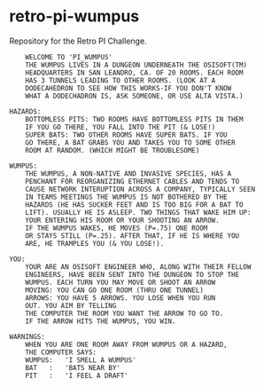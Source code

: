 # retro-pi-wumpus
Repository for the Retro PI Challenge.

        WELCOME TO 'PI_WUMPUS'
        THE WUMPUS LIVES IN A DUNGEON UNDERNEATH THE OSISOFT(TM) 
        HEADQUARTERS IN SAN LEANDRO, CA. OF 20 ROOMS. EACH ROOM
        HAS 3 TUNNELS LEADING TO OTHER ROOMS. (LOOK AT A
        DODECAHEDRON TO SEE HOW THIS WORKS-IF YOU DON'T KNOW
        WHAT A DODECHADRON IS, ASK SOMEONE, OR USE ALTA VISTA.)
        
    HAZARDS:
        BOTTOMLESS PITS: TWO ROOMS HAVE BOTTOMLESS PITS IN THEM
        IF YOU GO THERE, YOU FALL INTO THE PIT (& LOSE!)
        SUPER BATS: TWO OTHER ROOMS HAVE SUPER BATS. IF YOU
        GO THERE, A BAT GRABS YOU AND TAKES YOU TO SOME OTHER
        ROOM AT RANDOM. (WHICH MIGHT BE TROUBLESOME)

    WUMPUS:
        THE WUMPUS, A NON-NATIVE AND INVASIVE SPECIES, HAS A 
        PENCHANT FOR REORGANIZING ETHERNET CABLES AND TENDS TO 
        CAUSE NETWORK INTERUPTION ACROSS A COMPANY, TYPICALLY SEEN 
        IN TEAMS MEETINGS THE WUMPUS IS NOT BOTHERED BY THE 
        HAZARDS (HE HAS SUCKER FEET AND IS TOO BIG FOR A BAT TO 
        LIFT). USUALLY HE IS ASLEEP. TWO THINGS THAT WAKE HIM UP: 
        YOUR ENTERING HIS ROOM OR YOUR SHOOTING AN ARROW.
        IF THE WUMPUS WAKES, HE MOVES (P=.75) ONE ROOM
        OR STAYS STILL (P=.25). AFTER THAT, IF HE IS WHERE YOU
        ARE, HE TRAMPLES YOU (& YOU LOSE!).

    YOU:
        YOUR ARE AN OSISOFT ENGINEER WHO, ALONG WITH THEIR FELLOW
        ENGINEERS, HAVE BEEN SENT INTO THE DUNGEON TO STOP THE 
        WUMPUS. EACH TURN YOU MAY MOVE OR SHOOT AN ARROW
        MOVING: YOU CAN GO ONE ROOM (THRU ONE TUNNEL)
        ARROWS: YOU HAVE 5 ARROWS. YOU LOSE WHEN YOU RUN
        OUT. YOU AIM BY TELLING
        THE COMPUTER THE ROOM YOU WANT THE ARROW TO GO TO.
        IF THE ARROW HITS THE WUMPUS, YOU WIN.

    WARNINGS:
        WHEN YOU ARE ONE ROOM AWAY FROM WUMPUS OR A HAZARD,
        THE COMPUTER SAYS:
        WUMPUS:   'I SMELL A WUMPUS'
        BAT   :   'BATS NEAR BY'
        PIT   :   'I FEEL A DRAFT'
